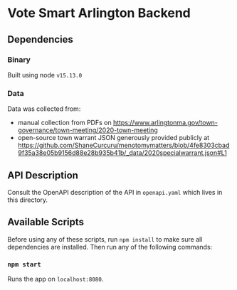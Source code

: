 # Vote Smart Arlington Backend

## Dependencies

### Binary

Built using node `v15.13.0`

### Data

Data was collected from:

- manual collection from PDFs on https://www.arlingtonma.gov/town-governance/town-meeting/2020-town-meeting
- open-source town warrant JSON generously provided publicly at https://github.com/ShaneCurcuru/menotomymatters/blob/4fe8303cbad9f35a38e05b9156d88e28b935b41b/_data/2020specialwarrant.json#L1

## API Description

Consult the OpenAPI description of the API in `openapi.yaml` which lives in this directory.

## Available Scripts

Before using any of these scripts, run `npm install` to make sure all dependencies are installed.
Then run any of the following commands:

### `npm start`

Runs the app on `localhost:8080`. 
